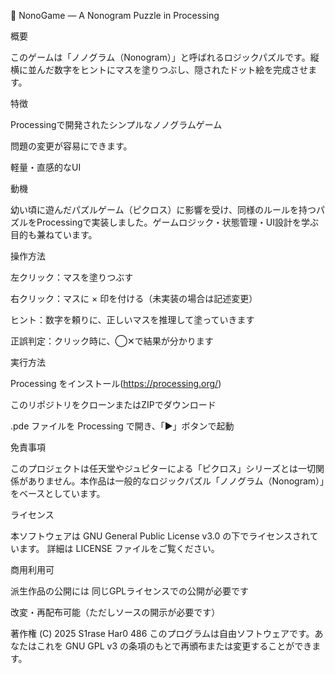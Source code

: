 🧩 NonoGame — A Nonogram Puzzle in Processing

概要

このゲームは「ノノグラム（Nonogram）」と呼ばれるロジックパズルです。縦横に並んだ数字をヒントにマスを塗りつぶし、隠されたドット絵を完成させます。

特徴

Processingで開発されたシンプルなノノグラムゲーム


問題の変更が容易にできます。


軽量・直感的なUI


動機

幼い頃に遊んだパズルゲーム（ピクロス）に影響を受け、同様のルールを持つパズルをProcessingで実装しました。ゲームロジック・状態管理・UI設計を学ぶ目的も兼ねています。


操作方法

左クリック：マスを塗りつぶす


右クリック：マスに × 印を付ける（未実装の場合は記述変更）


ヒント：数字を頼りに、正しいマスを推理して塗っていきます


正誤判定：クリック時に、◯✕で結果が分かります

実行方法

Processing をインストール(https://processing.org/)


このリポジトリをクローンまたはZIPでダウンロード


.pde ファイルを Processing で開き、「▶」ボタンで起動


免責事項

このプロジェクトは任天堂やジュピターによる「ピクロス」シリーズとは一切関係がありません。本作品は一般的なロジックパズル「ノノグラム（Nonogram）」をベースとしています。

ライセンス

本ソフトウェアは GNU General Public License v3.0 の下でライセンスされています。
詳細は LICENSE ファイルをご覧ください。

商用利用可

派生作品の公開には 同じGPLライセンスでの公開が必要です


改変・再配布可能（ただしソースの開示が必要です）


著作権 (C) 2025 S1rase Har0 486
このプログラムは自由ソフトウェアです。あなたはこれを GNU GPL v3 の条項のもとで再頒布または変更することができます。
